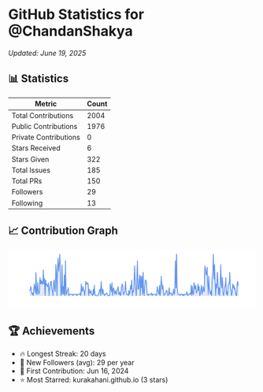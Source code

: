 # GitHub Statistics for @ChandanShakya
*Updated: June 19, 2025*

## 📊 Statistics
| Metric | Count |
|--------|--------|
| Total Contributions | 2004 |
| Public Contributions | 1976 |
| Private Contributions | 0 |
| Stars Received | 6 |
| Stars Given | 322 |
| Total Issues | 185 |
| Total PRs | 150 |
| Followers | 29 |
| Following | 13 |

## 📈 Contribution Graph

![Contribution Graph](./contribution_graph.png)

## 🏆 Achievements

- 🔥 Longest Streak: 20 days
- 👥 New Followers (avg): 29 per year
- 📅 First Contribution: Jun 16, 2024
- ⭐ Most Starred: kurakahani.github.io (3 stars)

